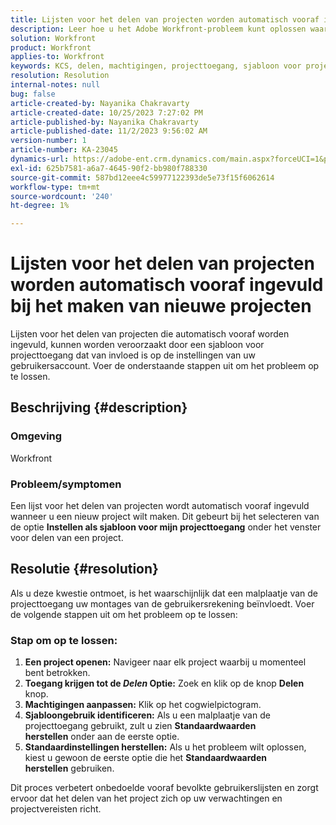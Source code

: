 ```yaml
---
title: Lijsten voor het delen van projecten worden automatisch vooraf ingevuld bij het maken van nieuwe projecten
description: Leer hoe u het Adobe Workfront-probleem kunt oplossen waarbij lijsten voor het delen van projecten automatisch vooraf worden ingevuld bij het maken van nieuwe projecten.
solution: Workfront
product: Workfront
applies-to: Workfront
keywords: KCS, delen, machtigingen, projecttoegang, sjabloon voor projecttoegang, Workfront
resolution: Resolution
internal-notes: null
bug: false
article-created-by: Nayanika Chakravarty
article-created-date: 10/25/2023 7:27:02 PM
article-published-by: Nayanika Chakravarty
article-published-date: 11/2/2023 9:56:02 AM
version-number: 1
article-number: KA-23045
dynamics-url: https://adobe-ent.crm.dynamics.com/main.aspx?forceUCI=1&pagetype=entityrecord&etn=knowledgearticle&id=a3a23476-6c73-ee11-9ae7-6045bd006295
exl-id: 625b7581-a6a7-4645-90f2-bb980f788330
source-git-commit: 587bd12eee4c59977122393de5e73f15f6062614
workflow-type: tm+mt
source-wordcount: '240'
ht-degree: 1%

---
```


# Lijsten voor het delen van projecten worden automatisch vooraf ingevuld bij het maken van nieuwe projecten


Lijsten voor het delen van projecten die automatisch vooraf worden ingevuld, kunnen worden veroorzaakt door een sjabloon voor projecttoegang dat van invloed is op de instellingen van uw gebruikersaccount. Voer de onderstaande stappen uit om het probleem op te lossen.

## Beschrijving {#description}


### <b>Omgeving</b>

Workfront

### <b>Probleem/symptomen</b>

Een lijst voor het delen van projecten wordt automatisch vooraf ingevuld wanneer u een nieuw project wilt maken. Dit gebeurt bij het selecteren van de optie <b>Instellen als sjabloon voor mijn projecttoegang</b> onder het venster voor delen van een project.


## Resolutie {#resolution}


Als u deze kwestie ontmoet, is het waarschijnlijk dat een malplaatje van de projecttoegang uw montages van de gebruikersrekening beïnvloedt. Voer de volgende stappen uit om het probleem op te lossen:

### Stap om op te lossen:  

1. <b>Een project openen:</b> Navigeer naar elk project waarbij u momenteel bent betrokken.
2. <b>Toegang krijgen tot de *Delen* Optie:</b> Zoek en klik op de knop <b>Delen</b> knop.
3. <b>Machtigingen aanpassen:</b> Klik op het cogwielpictogram.
4. <b>Sjabloongebruik identificeren:</b> Als u een malplaatje van de projecttoegang gebruikt, zult u zien <b>Standaardwaarden herstellen</b> onder aan de eerste optie.
5. <b>Standaardinstellingen herstellen:</b> Als u het probleem wilt oplossen, kiest u gewoon de eerste optie die het <b>Standaardwaarden herstellen</b> gebruiken.


Dit proces verbetert onbedoelde vooraf bevolkte gebruikerslijsten en zorgt ervoor dat het delen van het project zich op uw verwachtingen en projectvereisten richt.
